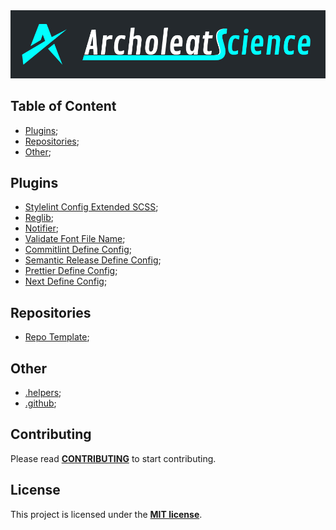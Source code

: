 <img src="assets/label.jpg" alt="Archoleat Science">

## Table of Content

- [Plugins](#plugins);
- [Repositories](#repositories);
- [Other](#other);

## Plugins

- [Stylelint Config Extended SCSS](https://github.com/archoleat/stylelint-config-extended-scss);
- [Reglib](https://github.com/archoleat/reglib);
- [Notifier](https://github.com/archoleat/notifier);
- [Validate Font File Name](https://github.com/archoleat/validate-font-file-name);
- [Commitlint Define Config](https://github.com/archoleat/commitlint-define-config);
- [Semantic Release Define Config](https://github.com/archoleat/semantic-release-define-config);
- [Prettier Define Config](https://github.com/archoleat/prettier-define-config);
- [Next Define Config](https://github.com/archoleat/next-define-config);

## Repositories

- [Repo Template](https://github.com/archoleat/repo-template);

## Other

- [.helpers](https://github.com/archoleat/.helpers);
- [.github](https://github.com/archoleat/.github);

## Contributing

Please read [**CONTRIBUTING**](CONTRIBUTING.md) to start contributing.

## License

This project is licensed under the [**MIT license**](LICENSE).
